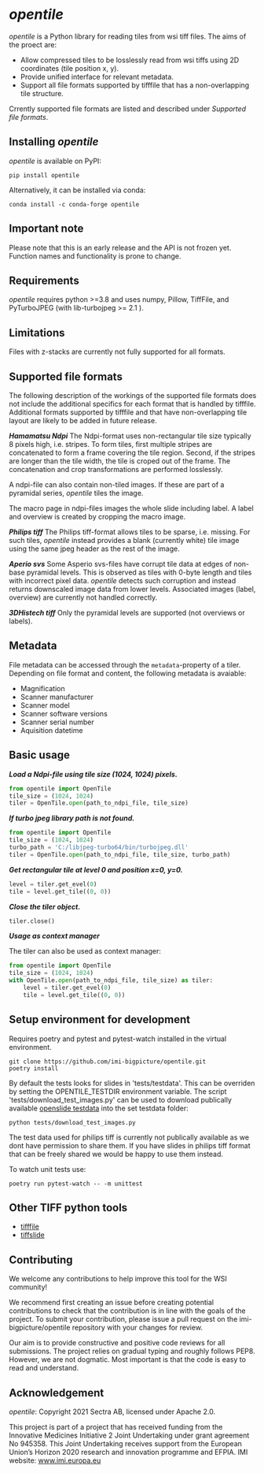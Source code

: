 # *opentile*

*opentile* is a Python library for reading tiles from wsi tiff files. The aims of the proect are:

- Allow compressed tiles to be losslessly read from wsi tiffs using 2D coordinates (tile position x, y).
- Provide unified interface for relevant metadata.
- Support all file formats supported by tifffile that has a non-overlapping tile structure.

Crrently supported file formats are listed and described under *Supported file formats*.

## Installing *opentile*

*opentile* is available on PyPI:

```console
pip install opentile
```

Alternatively, it can be installed via conda:

```console
conda install -c conda-forge opentile
```

## Important note

Please note that this is an early release and the API is not frozen yet. Function names and functionality is prone to change.

## Requirements

*opentile* requires python >=3.8 and uses numpy, Pillow, TiffFile, and PyTurboJPEG (with lib-turbojpeg >= 2.1 ).

## Limitations

Files with z-stacks are currently not fully supported for all formats.

## Supported file formats

The following description of the workings of the supported file formats does not include the additional specifics for each format that is handled by tifffile. Additional formats supported by tifffile and that have non-overlapping tile layout are likely to be added in future release.

***Hamamatsu Ndpi***
The Ndpi-format uses non-rectangular tile size typically 8 pixels high, i.e. stripes. To form tiles, first multiple stripes are concatenated to form a frame covering the tile region. Second, if the stripes are longer than the tile width, the tile is croped out of the frame. The concatenation and crop transformations are performed losslessly.

A ndpi-file can also contain non-tiled images. If these are part of a pyramidal series, *opentile* tiles the image.

The macro page in ndpi-files images the whole slide including label. A label and overview is created by cropping the macro image.

***Philips tiff***
The Philips tiff-format allows tiles to be sparse, i.e. missing. For such tiles, *opentile* instead provides a blank (currently white) tile image using the same jpeg header as the rest of the image.

***Aperio svs***
Some Asperio svs-files have corrupt tile data at edges of non-base pyramidal levels. This is observed as tiles with 0-byte length and tiles with incorrect pixel data. *opentile* detects such corruption and instead returns downscaled image data from lower levels. Associated images (label, overview) are currently not handled correctly.

***3DHistech tiff***
Only the pyramidal levels are supported (not overviews or labels).

## Metadata

File metadata can be accessed through the `metadata`-property of a tiler. Depending on file format and content, the following metadata is avaiable:

- Magnification
- Scanner manufacturer
- Scanner model
- Scanner software versions
- Scanner serial number
- Aquisition datetime

## Basic usage

***Load a Ndpi-file using tile size (1024, 1024) pixels.***

```python
from opentile import OpenTile
tile_size = (1024, 1024)
tiler = OpenTile.open(path_to_ndpi_file, tile_size)
```

***If turbo jpeg library path is not found.***

```python
from opentile import OpenTile
tile_size = (1024, 1024)
turbo_path = 'C:/libjpeg-turbo64/bin/turbojpeg.dll'
tiler = OpenTile.open(path_to_ndpi_file, tile_size, turbo_path)
```

***Get rectangular tile at level 0 and position x=0, y=0.***

```python
level = tiler.get_evel(0)
tile = level.get_tile((0, 0))
```

***Close the tiler object.***

```python
tiler.close()
```

***Usage as context manager***

The tiler can also be used as context manager:

```python
from opentile import OpenTile
tile_size = (1024, 1024)
with OpenTile.open(path_to_ndpi_file, tile_size) as tiler:
    level = tiler.get_evel(0)
    tile = level.get_tile((0, 0))
```

## Setup environment for development

Requires poetry and pytest and pytest-watch installed in the virtual environment.

```console
git clone https://github.com/imi-bigpicture/opentile.git
poetry install
```

By default the tests looks for slides in 'tests/testdata'. This can be overriden by setting the OPENTILE_TESTDIR environment variable. The script 'tests/download_test_images.py' can be used to download publically available [openslide testdata](https://openslide.cs.cmu.edu/download/openslide-testdata/) into the set testdata folder:

```console
python tests/download_test_images.py
```

The test data used for philips tiff is currently not publically available as we dont have permission to share them. If you have slides in philips tiff format that can be freely shared we would be happy to use them instead.

To watch unit tests use:

```console
poetry run pytest-watch -- -m unittest
```

## Other TIFF python tools

- [tifffile](https://github.com/cgohlke/tifffile)
- [tiffslide](https://github.com/bayer-science-for-a-better-life/tiffslide)

## Contributing

We welcome any contributions to help improve this tool for the WSI community!

We recommend first creating an issue before creating potential contributions to check that the contribution is in line with the goals of the project. To submit your contribution, please issue a pull request on the imi-bigpicture/opentile repository with your changes for review.

Our aim is to provide constructive and positive code reviews for all submissions. The project relies on gradual typing and roughly follows PEP8. However, we are not dogmatic. Most important is that the code is easy to read and understand.

## Acknowledgement

*opentile*: Copyright 2021 Sectra AB, licensed under Apache 2.0.

This project is part of a project that has received funding from the Innovative Medicines Initiative 2 Joint Undertaking under grant agreement No 945358. This Joint Undertaking receives support from the European Union’s Horizon 2020 research and innovation programme and EFPIA. IMI website: www.imi.europa.eu
